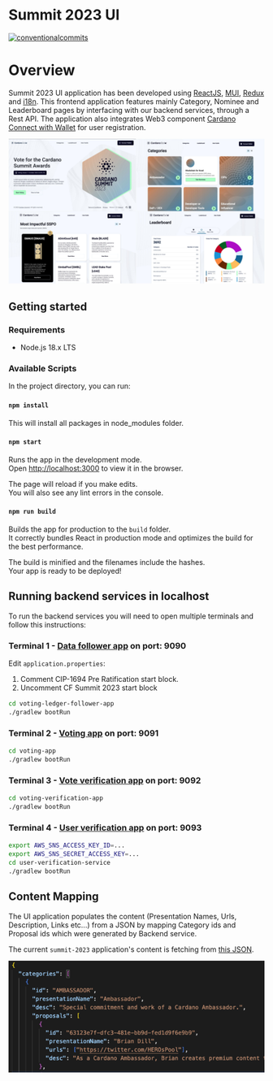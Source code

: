 # Summit 2023 UI

<p align="left">
<a href="https://conventionalcommits.org"><img alt="conventionalcommits" src="https://img.shields.io/badge/Conventional%20Commits-1.0.0-%23FE5196?logo=conventionalcommits" /></a>
</p>

# Overview

Summit 2023 UI application has been developed using [ReactJS](https://react.dev/), [MUI](https://mui.com/), [Redux](https://redux.js.org/) and [i18n](https://www.i18next.com/). This frontend application features mainly Category, Nominee and Leaderboard pages by interfacing with our backend services, through a Rest API. The application also integrates Web3 component [Cardano Connect with Wallet](https://github.com/cardano-foundation/cardano-connect-with-wallet) for user registration.   

![Overview Image](src/common/resources/images/summit-2023-overview.jpg)

## Getting started

### Requirements
- Node.js 18.x LTS

### Available Scripts

In the project directory, you can run:

#### `npm install`

This will install all packages in node_modules folder.

#### `npm start`

Runs the app in the development mode.\
Open [http://localhost:3000](http://localhost:3000) to view it in the browser.

The page will reload if you make edits.\
You will also see any lint errors in the console.

#### `npm run build`

Builds the app for production to the `build` folder.\
It correctly bundles React in production mode and optimizes the build for the best performance.

The build is minified and the filenames include the hashes.\
Your app is ready to be deployed!

## Running backend services in localhost

To run the backend services you will need to open multiple terminals and follow this instructions:

### Terminal 1 - [Data follower app](/backend-services/vote-commitment-app/) on port: 9090
Edit ``application.properties``:
1. Comment CIP-1694 Pre Ratification start block.
2. Uncomment CF Summit 2023 start block
```bash
cd voting-ledger-follower-app
./gradlew bootRun

```
### Terminal 2 - [Voting app](/backend-services/voting-app/) on port: 9091
```bash
cd voting-app
./gradlew bootRun
```

### Terminal 3 - [Vote verification app](/backend-services/voting-verification-app/) on port: 9092
```bash
cd voting-verification-app
./gradlew bootRun
```

### Terminal 4 - [User verification app](/backend-services/user-verification-service/) on port: 9093
```bash
export AWS_SNS_ACCESS_KEY_ID=...
export AWS_SNS_SECRET_ACCESS_KEY=...
cd user-verification-service
./gradlew bootRun
```

## Content Mapping

The UI application populates the content (Presentation Names, Urls, Description, Links etc...) from a JSON by mapping Category ids and Proposal ids which were generated by Backend service.

The current ```summit-2023``` application's content is fetching from [this JSON](src/common/resources/data/summit2023Content.json).

![Content mapping file preview](/ui/summit-2023/public/static/content-mapping.png)